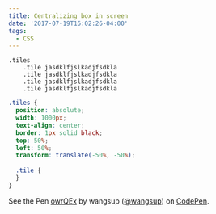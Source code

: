```yaml
---
title: Centralizing box in screen
date: '2017-07-19T16:02:26-04:00'
tags:
  - CSS
---
```

```jade
.tiles
    .tile jasdklfjslkadjfsdkla
    .tile jasdklfjslkadjfsdkla
    .tile jasdklfjslkadjfsdkla
    .tile jasdklfjslkadjfsdkla

```

```css
.tiles {
  position: absolute;
  width: 1000px;
  text-align: center;
  border: 1px solid black;
  top: 50%;
  left: 50%;
  transform: translate(-50%, -50%);
  
  .tile {
  }
}
```
<p data-height="265" data-theme-id="0" data-slug-hash="owrQEx" data-default-tab="css,result" data-user="wangsup" data-embed-version="2" data-pen-title="owrQEx" class="codepen">See the Pen <a href="https://codepen.io/wangsup/pen/owrQEx/">owrQEx</a> by wangsup (<a href="https://codepen.io/wangsup">@wangsup</a>) on <a href="https://codepen.io">CodePen</a>.</p>
<script async src="https://production-assets.codepen.io/assets/embed/ei.js"></script>

